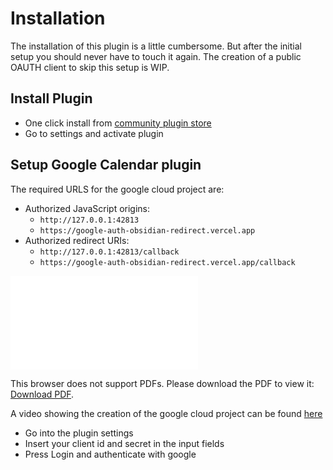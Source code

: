 # Installation

The installation of this plugin is a little cumbersome. But after the initial setup you should never have to touch it again.
The creation of a public OAUTH client to skip this setup is WIP.

## Install Plugin

- One click install from [community plugin store](obsidian://show-plugin?id=google-calendar)
- Go to settings and activate plugin

## Setup Google Calendar plugin

The required URLS for the google cloud project are:

- Authorized JavaScript origins:
  - `http://127.0.0.1:42813`
  - `https://google-auth-obsidian-redirect.vercel.app`
- Authorized redirect URIs:
  - `http://127.0.0.1:42813/callback`
  - `https://google-auth-obsidian-redirect.vercel.app/callback`

<object data="Install.pdf" type="application/pdf" width="700px" height="700px">
    <embed src="Install.pdf">
        <p>This browser does not support PDFs. Please download the PDF to view it: <a href="Install.pdf">Download PDF</a>.</p>
    </embed>
</object>

A video showing the creation of the google cloud project can be found [here](https://youtu.be/TMQ8HZjeauo)

- Go into the plugin settings
- Insert your client id and secret in the input fields
- Press Login and authenticate with google
